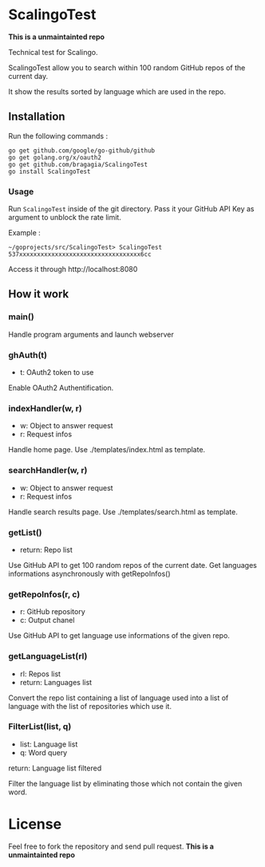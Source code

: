 # ScalingoTest
**This is a unmaintainted repo**

Technical test for Scalingo.

ScalingoTest allow you to search within 100 random GitHub repos of the current day.

It show the results sorted by language which are used in the repo.

## Installation

Run the following commands :
```
go get github.com/google/go-github/github
go get golang.org/x/oauth2
go get github.com/bragagia/ScalingoTest
go install ScalingoTest
```

### Usage

Run `ScalingoTest` inside of the git directory. Pass it your GitHub API Key as argument to unblock the rate limit.

Example :
```
~/goprojects/src/ScalingoTest> ScalingoTest 537xxxxxxxxxxxxxxxxxxxxxxxxxxxxxxxxxx6cc
```

Access it through http://localhost:8080

## How it work

### main()
Handle program arguments and launch webserver

### ghAuth(t)
- t: OAuth2 token to use

Enable OAuth2 Authentification.

### indexHandler(w, r)
- w: Object to answer request
- r: Request infos

Handle home page. Use ./templates/index.html as template.

### searchHandler(w, r)
- w: Object to answer request
- r: Request infos

Handle search results page. Use ./templates/search.html as template.

### getList()
- return: Repo list

Use GitHub API to get 100 random repos of the current date.
Get languages informations asynchronously with getRepoInfos()

### getRepoInfos(r, c)
- r: GitHub repository
- c: Output chanel

Use GitHub API to get language use informations of the given repo.

### getLanguageList(rl)
- rl: Repos list
- return: Languages list

Convert the repo list containing a list of language used into a list of language with the list of repositories which use it.

### FilterList(list, q)
- list: Language list
- q: Word query

return: Language list filtered

Filter the language list by eliminating those which not contain the given word.

# License
Feel free to fork the repository and send pull request.
**This is a unmaintainted repo**
